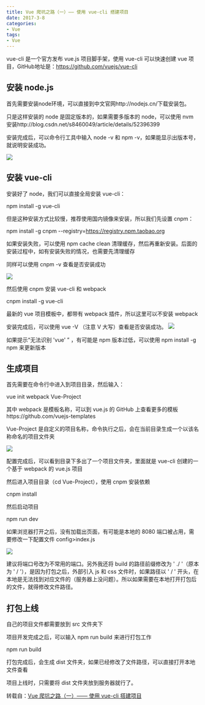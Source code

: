 ```yaml
---
title: Vue 爬坑之路（一）—— 使用 vue-cli 搭建项目
date: 2017-3-8
categories:
- Vue
tags:
- Vue
---
```


vue-cli 是一个官方发布 vue.js 项目脚手架，使用 vue-cli 可以快速创建 vue 项目，GitHub地址是：https://github.com/vuejs/vue-cli

## 安装 node.js

首先需要安装node环境，可以直接到中文官网http://nodejs.cn/下载安装包。

只是这样安装的 node 是固定版本的，如果需要多版本的 node，可以使用 nvm 安装http://blog.csdn.net/s8460049/article/details/52396399

安装完成后，可以命令行工具中输入 node -v 和 npm -v，如果能显示出版本号，就说明安装成功。

![](http://xie-blog.oss-cn-beijing.aliyuncs.com/blogImg/img1.png)

## 安装 vue-cli

安装好了 node，我们可以直接全局安装 vue-cli：

npm install -g vue-cli

但是这种安装方式比较慢，推荐使用国内镜像来安装，所以我们先设置 cnpm：

npm install -g cnpm --registry=https://registry.npm.taobao.org

如果安装失败，可以使用 npm cache clean 清理缓存，然后再重新安装。后面的安装过程中，如有安装失败的情况，也需要先清理缓存

同样可以使用 cnpm -v 查看是否安装成功

![](http://xie-blog.oss-cn-beijing.aliyuncs.com/blogImg/img2.png)

然后使用 cnpm 安装 vue-cli 和 webpack

cnpm install -g vue-cli

最新的 vue 项目模板中，都带有 webpack 插件，所以这里可以不安装 webpack

安装完成后，可以使用 vue -V （注意 V 大写）查看是否安装成功。
![](http://xie-blog.oss-cn-beijing.aliyuncs.com/blogImg/img3.png)

如果提示“无法识别 'vue' ” ，有可能是 npm 版本过低，可以使用 npm install -g npm 来更新版本

## 生成项目

首先需要在命令行中进入到项目目录，然后输入：

vue init webpack Vue-Project

其中 webpack 是模板名称，可以到 vue.js 的 GitHub 上查看更多的模板https://github.com/vuejs-templates

Vue-Project 是自定义的项目名称，命令执行之后，会在当前目录生成一个以该名称命名的项目文件夹

![](http://xie-blog.oss-cn-beijing.aliyuncs.com/blogImg/img4.png)

配置完成后，可以看到目录下多出了一个项目文件夹，里面就是 vue-cli 创建的一个基于 webpack 的 vue.js 项目

然后进入项目目录（cd Vue-Project），使用 cnpm 安装依赖

cnpm install

然后启动项目

npm run dev

如果浏览器打开之后，没有加载出页面，有可能是本地的 8080 端口被占用，需要修改一下配置文件 config>index.js

![](http://xie-blog.oss-cn-beijing.aliyuncs.com/blogImg/img5.png)

建议将端口号改为不常用的端口。另外我还将 build 的路径前缀修改为 ' ./ '（原本为 ' / '），是因为打包之后，外部引入 js 和 css 文件时，如果路径以 ' / ' 开头，在本地是无法找到对应文件的（服务器上没问题）。所以如果需要在本地打开打包后的文件，就得修改文件路径。


## 打包上线

自己的项目文件都需要放到 src 文件夹下

项目开发完成之后，可以输入 npm run build 来进行打包工作

npm run build

打包完成后，会生成 dist 文件夹，如果已经修改了文件路径，可以直接打开本地文件查看

项目上线时，只需要将 dist 文件夹放到服务器就行了。


转载自：[Vue 爬坑之路（一）—— 使用 vue-cli 搭建项目](http://www.cnblogs.com/wisewrong/p/6255817.html#3898348)